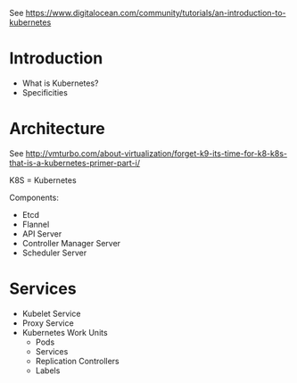 See https://www.digitalocean.com/community/tutorials/an-introduction-to-kubernetes

# Introduction

* What is Kubernetes?
* Specificities


# Architecture

See http://vmturbo.com/about-virtualization/forget-k9-its-time-for-k8-k8s-that-is-a-kubernetes-primer-part-i/

K8S = Kubernetes

Components:
* Etcd
* Flannel
* API Server
* Controller Manager Server
* Scheduler Server

# Services

* Kubelet Service
* Proxy Service
* Kubernetes Work Units
  * Pods
  * Services
  * Replication Controllers
  * Labels

